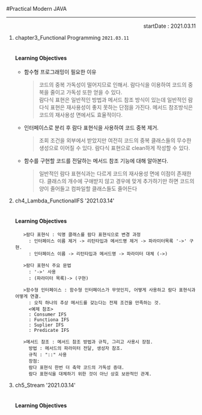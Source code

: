 #Practical Modern JAVA
--- ---
<p style="text-align: right">startDate : 2021.03.11</p>

1. chapter3_Functional Programming  `2021.03.11`
   <br>
   <br>
   #### Learning Objectives
    - 함수형 프로그래밍이 필요한 이유
       > 코드의 중복 가독성이 떨어지므로 인해서. 람다식을 이용하여 코드의 중복을 줄이고 가독성 또한 얻을 수 있다.<br>
       > 람다식 표현은 일반적인 방법과 메서드 참조 방식이 있는데 일반적인 람다식 표현은 재사용성이 좋지 못하는 단점을 가진다. 메서드 참조방식은 코드의 재사용성 면에서도 효율적이다.
       
    - 인터페이스로 분리 후 람다 표현식을 사용하여 코드 중복 제거. 
       > 조회 조건을 외부에서 받았지만 여전히 코드의 중복 클래스들의 무수한 생성으로 이어질 수 있다. 람다식 표현으로 clean하게 작성할 수 있다.

    - 함수를 구현할 코드를 전달하는 메서드 참조 기능에 대해 알아본다. 
        > 일반적인 람다 표현식과는 다르게 코드의 재사용성 면에 이점이 존재한다. 클래스의 개수에 구애받지 않고 경우에 맞게 추가하기만 하면 코드의 양이 줄어들고 컴파일할 클래스들도 줄어든다
2. ch4_Lambda_FunctionalIFS '2021.03.14'
   <br>
   <br>
      #### Learning Objectives
          >람다 표현식 : 익명 클래스를 람다 표현식으로 변경 과정
            : 인터페이스 이름 제거 -> 리턴타입과 메서드명 제거 -> 파라미터목록 '->' 구현. 
            : 인터페이스 이름 -> 리턴타입과 메서드명 -> 파라미터 대체 (->)
      
          >람다 표현식 주요 문법
            : '->' 사용
            : (파라미터 목록)-> (구현)
      
          >함수형 인터페이스 : 함수형 인터페이스가 무엇인지, 어떻게 사용하고 람다 표현식과 어떻게 연결.
            : 오직 하나의 추상 메서드를 갖는다는 전제 조건을 만족하는 것.
            <예제 참조>
            : Consumer IFS 
            : Functiona IFS
            : Suplier IFS
            : Predicate IFS
      
          >메서드 참조 : 메서드 참조 방법과 규칙, 그리고 사용시 장점.
            방법 : 메서드의 파라미터 전달, 생성자 참조.
            규칙 : "::" 사용
            장점:
            람다 표현식 한번 더 축약 코드의 가독성 증대.
            람다 표현식을 대체하기 위한 것이 아닌 상호 보완적인 관계.


2. ch5_Stream '2021.03.14'
   <br>
   <br>
   #### Learning Objectives
